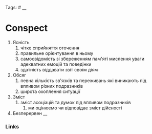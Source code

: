 Tags: #
__
# Conspect

1. Ясність
	1. чітке сприйняття оточення
	2. правильне орієнтування в ньому
	3. самосвідомість зі збереженням пам'яті мислення уваги адекватних емоцій та поведінки
	4. здатність віддавати звіт своїм діям
2. Обсяг
	1. певна кількість зв'язків та переживань які виникають під впливом різних подразників
	2. широта охоплення ситуації
3. Зміст
	1. зміст асоціацій та думок під впливом подразників
		1. ми оцінюємо чи відповідає зміст дійсності
4. Безперервен
__
### Links
